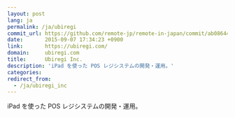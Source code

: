 ```yaml
---
layout: post
lang: ja
permalink: /ja/ubiregi
commit_url: https://github.com/remote-jp/remote-in-japan/commit/ab08644f799e23a07e5d5dfb5da51f845827659d
date:       2015-09-07 17:34:23 +0900
link:       https://ubiregi.com/
domain:     ubiregi.com
title:      Ubiregi Inc.
description: 'iPad を使った POS レジシステムの開発・運用。'
categories: 
redirect_from:
  - /ja/ubiregi_inc
---
```


<p>iPad を使った POS レジシステムの開発・運用。</p>
